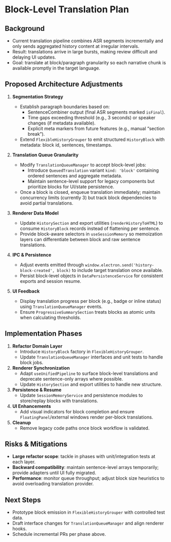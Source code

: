 # Block-Level Translation Plan

## Background
- Current translation pipeline combines ASR segments incrementally and only sends aggregated history content at irregular intervals.
- Result: translations arrive in large bursts, making review difficult and delaying UI updates.
- Goal: translate at block/paragraph granularity so each narrative chunk is available promptly in the target language.

## Proposed Architecture Adjustments
1. **Segmentation Strategy**
   - Establish paragraph boundaries based on:
     - SentenceCombiner output (final ASR segments marked `isFinal`).
     - Time gaps exceeding threshold (e.g., 3 seconds) or speaker changes (if metadata available).
     - Explicit meta markers from future features (e.g., manual “section break”).
   - Extend `FlexibleHistoryGrouper` to emit structured `HistoryBlock` with metadata: block id, sentences, timestamps.

2. **Translation Queue Granularity**
   - Modify `TranslationQueueManager` to accept block-level jobs:
     - Introduce `QueuedTranslation` variant `kind: 'block'` containing ordered sentences and aggregate metadata.
     - Maintain sentence-level support for legacy components but prioritize blocks for UI/state persistence.
   - Once a block is closed, enqueue translation immediately; maintain concurrency limits (currently 3) but track block dependencies to avoid partial translations.

3. **Renderer Data Model**
   - Update `HistorySection` and export utilities (`renderHistoryToHTML`) to consume `HistoryBlock` records instead of flattening per sentence.
   - Provide block-aware selectors in `useSessionMemory` so memoization layers can differentiate between block and raw sentence translations.

4. **IPC & Persistence**
   - Adjust events emitted through `window.electron.send('history-block-created', block)` to include target translation once available.
   - Persist block-level objects in `DataPersistenceService` for consistent exports and session resume.

5. **UI Feedback**
   - Display translation progress per block (e.g., badge or inline status) using `TranslationQueueManager` events.
   - Ensure `ProgressiveSummarySection` treats blocks as atomic units when calculating thresholds.

## Implementation Phases
1. **Refactor Domain Layer**
   - Introduce `HistoryBlock` factory in `FlexibleHistoryGrouper`.
   - Update `TranslationQueueManager` interfaces and unit tests to handle block jobs.
2. **Renderer Synchronization**
   - Adapt `useUnifiedPipeline` to surface block-level translations and deprecate sentence-only arrays where possible.
   - Update `HistorySection` and export utilities to handle new structure.
3. **Persistence & Resume**
   - Update `SessionMemoryService` and persistence modules to store/replay blocks with translations.
4. **UI Enhancements**
   - Add visual indicators for block completion and ensure `FloatingPanel`/external windows render per-block translations.
5. **Cleanup**
   - Remove legacy code paths once block workflow is validated.

## Risks & Mitigations
- **Large refactor scope**: tackle in phases with unit/integration tests at each layer.
- **Backward compatibility**: maintain sentence-level arrays temporarily; provide adapters until UI fully migrated.
- **Performance**: monitor queue throughput; adjust block size heuristics to avoid overloading translation provider.

## Next Steps
- Prototype block emission in `FlexibleHistoryGrouper` with controlled test data.
- Draft interface changes for `TranslationQueueManager` and align renderer hooks.
- Schedule incremental PRs per phase above.

